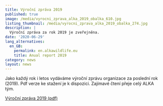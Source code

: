 ```yaml
---
title: Výroční zpráva 2019
published: true
image: /media/vyrocni_zprava_alka_2019_obalka_610.jpg
listing_thumbnail: /media/vyrocni_zprava_alka_2019_obalka_274.jpg
description: |
  Výroční zpráva za rok 2019 je zveřejněna.
date: '2020-06-29'
lang_alternatives:
  en_GB:
    permalink: en.alkawildlife.eu
    title: Anual report 2019
category: news
layout: news
---
```

Jako každý rok i letos vydáváme výroční zprávu organizace za poslední rok (2019). Pdf verze ke stažení je k dispozici. Zajímavé čtení přeje celý ALKA tým.

[Výroční zpráva 2019 (pdf)](/media/ALKA_vyrocni_zprava_2019_verzeweb.pdf)
